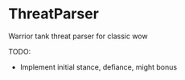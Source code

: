 # ThreatParser
Warrior tank threat parser for classic wow



TODO:
 - Implement initial stance, defiance, might bonus

